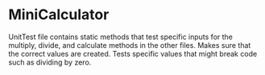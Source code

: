 # MiniCalculator
UnitTest file contains static methods that test specific inputs for the multiply, divide, and calculate methods in the other files.
Makes sure that the correct values are created. Tests specific values that might break code such as dividing by zero.
